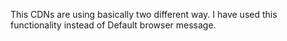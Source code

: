 This CDNs are using basically two different
way. I have used this functionality instead of
Default browser message.
